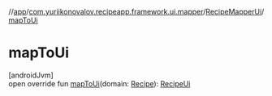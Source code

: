 //[app](../../../index.md)/[com.yuriikonovalov.recipeapp.framework.ui.mapper](../index.md)/[RecipeMapperUi](index.md)/[mapToUi](map-to-ui.md)

# mapToUi

[androidJvm]\
open override fun [mapToUi](map-to-ui.md)(domain: [Recipe](../../com.yuriikonovalov.recipeapp.application.entities/-recipe/index.md)): [RecipeUi](../../com.yuriikonovalov.recipeapp.presentation.model/-recipe-ui/index.md)
